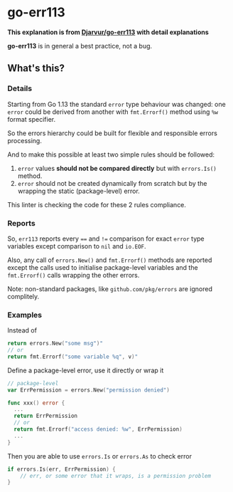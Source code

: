
# go-err113

**This explanation is from [Djarvur/go-err113](https://github.com/Djarvur/go-err113) with detail explanations**

**go-err113** is in general a best practice, not a bug.

## What's this?

### Details

Starting from Go 1.13 the standard `error` type behaviour was changed: one `error` could be derived from another with `fmt.Errorf()` method using `%w` format specifier.

So the errors hierarchy could be built for flexible and responsible errors processing.

And to make this possible at least two simple rules should be followed:

1. `error` values **should not be compared directly** but with `errors.Is()` method.
1. `error` should not be created dynamically from scratch but by the wrapping the static (package-level) error.

This linter is checking the code for these 2 rules compliance.

### Reports

So, `err113` reports every `==` and `!=` comparison for exact `error` type variables except comparison to `nil` and `io.EOF`.

Also, any call of `errors.New()` and `fmt.Errorf()` methods are reported except the calls used to initialise package-level variables and the `fmt.Errorf()` calls wrapping the other errors.

Note: non-standard packages, like `github.com/pkg/errors` are ignored complitely.

### Examples

Instead of
```go
return errors.New("some msg")"
// or
return fmt.Errorf("some variable %q", v)"
```

Define a package-level error, use it directly or wrap it
```go
// package-level
var ErrPermission = errors.New("permission denied")

func xxx() error {
  ...
  return ErrPermission
  // or
  return fmt.Errorf("access denied: %w", ErrPermission)
  ...
}
```

Then you are able to use `errors.Is` or `errors.As` to check error
```go
if errors.Is(err, ErrPermission) {
    // err, or some error that it wraps, is a permission problem
}
```